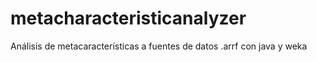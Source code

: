 # metacharacteristicanalyzer
Análisis de metacaracterísticas a fuentes de datos .arrf con java y weka
